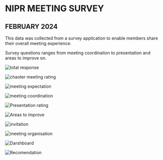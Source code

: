 # NIPR MEETING SURVEY
## FEBRUARY 2024

This data was collected from a survey application to enable members share their overall meeting experience.

Survey questions ranges from meeting coordination to presentation and areas to improve on.


![total response](https://github.com/Emmanuel-Onu/Survey-Report/assets/106547277/4768f168-1678-48f6-9a63-05df5d6652d4)

![chaoter meeting rating](https://github.com/Emmanuel-Onu/Survey-Report/assets/106547277/03d00ea3-11b7-47e8-92e3-515d3626fb74)

![meeting expectation](https://github.com/Emmanuel-Onu/Survey-Report/assets/106547277/a14cb783-d060-497e-88f6-36d21487a14c)

![meeting coordination](https://github.com/Emmanuel-Onu/Survey-Report/assets/106547277/3fd77548-5013-45f6-9280-e1ae0c8a1237)

![Presentation rating](https://github.com/Emmanuel-Onu/Survey-Report/assets/106547277/4c5edb3d-974b-498d-9e05-9f872f5acbe2)

![Areas to improve ](https://github.com/Emmanuel-Onu/Survey-Report/assets/106547277/4d5a0959-e8a0-4ead-abf9-bbbefc33be5c)

![invitation](https://github.com/Emmanuel-Onu/Survey-Report/assets/106547277/550ec05a-7b40-4661-b704-28c17f5a37a4)

![meeting organisation](https://github.com/Emmanuel-Onu/Survey-Report/assets/106547277/f775510c-8511-425d-9c38-3c87f1d0f8c4)

![Darshboard](https://github.com/Emmanuel-Onu/Survey-Report/assets/106547277/43598c5d-820d-416a-9280-41e75502388e)

![Recomendation](https://github.com/Emmanuel-Onu/Survey-Report/assets/106547277/22f0af03-5d68-4103-9569-7c891194b75c)
